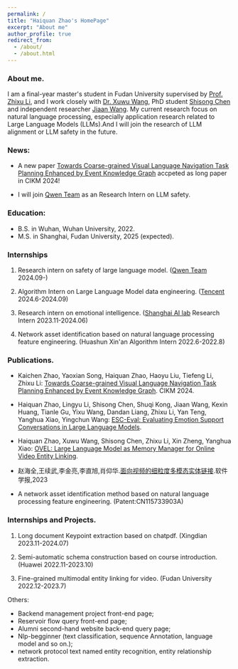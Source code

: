 ```yaml
---
permalink: /
title: "Haiquan Zhao's HomePage"
excerpt: "About me"
author_profile: true
redirect_from: 
  - /about/
  - /about.html
---
```


### About me.

I am a final-year master's student in Fudan University supervised by [Prof. Zhixu Li](https://demi.fudan.edu.cn/jiao_shixx/lzx.htm), and I work closely with [Dr. Xuwu Wang](https://dblp.org/pid/247/9313.html), PhD student [Shisong Chen](https://scholar.google.com/citations?user=rYv7uh8AAAAJ&hl=en) and 
independent researcher [Jiaan Wang](https://wangjiaan.cn/). My current research focus on natural language processing, especially application research related to Large Language Models (LLMs).And I will join the research of LLM alignment or LLM safety in the future.

### News: 
* A new paper [Towards Coarse-grained Visual Language Navigation Task Planning Enhanced by Event Knowledge Graph](https://arxiv.org/abs/2408.02535) accpeted as long paper in CIKM 2024!

* I will join [Qwen Team](https://qwenlm.github.io/) as an Research Intern on LLM safety.
<!-- * A new paper was accepted by Jounal of software (China). -->


### Education:

* B.S. in Wuhan, Wuhan University, 2022.
* M.S. in Shanghai, Fudan University, 2025 (expected).

### Internships

1. Research intern on safety of large language model. ([Qwen Team](https://www.tencent.com/) 2024.09-)

2. Algorithm Intern on Large Language Model data engineering. ([Tencent](https://www.tencent.com/) 2024.6-2024.09)

3. Research intern on emotional intelligence. ([Shanghai AI lab](https://www.shlab.org.cn/) Research Intern 2023.11-2024.06)

4. Network asset identification based on natural language processing feature engineering. (Huashun Xin'an Algorithm Intern 2022.6-2022.8)


### Publications. 

* Kaichen Zhao, Yaoxian Song, Haiquan Zhao, Haoyu Liu, Tiefeng Li, Zhixu Li: [Towards Coarse-grained Visual Language Navigation Task Planning Enhanced by Event Knowledge Graph](https://arxiv.org/abs/2408.02535). CIKM 2024.

* Haiquan Zhao, Lingyu Li, Shisong Chen, Shuqi Kong, Jiaan Wang, Kexin Huang, Tianle Gu, Yixu Wang, Dandan Liang, Zhixu Li, Yan Teng, Yanghua Xiao, Yingchun Wang: [ESC-Eval: Evaluating Emotion Support Conversations in Large Language Models](https://arxiv.org/abs/2406.14952).

* Haiquan Zhao, Xuwu Wang, Shisong Chen, Zhixu Li, Xin Zheng, Yanghua Xiao: [OVEL: Large Language Model as Memory Manager for Online Video Entity Linking](https://arxiv.org/abs/2403.01411).

* 赵海全,王续武,李金亮,李直旭,肖仰华.[面向视频的细粒度多模态实体链接](http://www.jos.org.cn/jos/article/abstract/7078).软件学报,2023

* A network asset identification method based on natural language processing feature engineering. (Patent:CN115733903A)

### Internships and Projects. 
1. Long document Keypoint extraction based on chatpdf. (Xingdian 2023.11-2024.07)

2. Semi-automatic schema construction based on course introduction. (Huawei 2022.11-2023.10)

3. Fine-grained multimodal entity linking for video. (Fudan University 2022.12-2023.7)

Others:
* Backend management project front-end page;
* Reservoir flow query front-end page;
* Alumni second-hand website back-end query page;
* Nlp-begginner (text classification, sequence Annotation, language model and so on.); 
* network protocol text named entity recognition, entity relationship extraction.


<!-- This is the front page of a website that is powered by the [academicpages template](https://github.com/academicpages/academicpages.github.io) and hosted on GitHub pages. [GitHub pages](https://pages.github.com) is a free service in which websites are built and hosted from code and data stored in a GitHub repository, automatically updating when a new commit is made to the respository. This template was forked from the [Minimal Mistakes Jekyll Theme](https://mmistakes.github.io/minimal-mistakes/) created by Michael Rose, and then extended to support the kinds of content that academics have: publications, talks, teaching, a portfolio, blog posts, and a dynamically-generated CV. You can fork [this repository](https://github.com/academicpages/academicpages.github.io) right now, modify the configuration and markdown files, add your own PDFs and other content, and have your own site for free, with no ads! An older version of this template powers my own personal website at [stuartgeiger.com](http://stuartgeiger.com), which uses [this Github repository](https://github.com/staeiou/staeiou.github.io).

A data-driven personal website
======
Like many other Jekyll-based GitHub Pages templates, academicpages makes you separate the website's content from its form. The content & metadata of your website are in structured markdown files, while various other files constitute the theme, specifying how to transform that content & metadata into HTML pages. You keep these various markdown (.md), YAML (.yml), HTML, and CSS files in a public GitHub repository. Each time you commit and push an update to the repository, the [GitHub pages](https://pages.github.com/) service creates static HTML pages based on these files, which are hosted on GitHub's servers free of charge.

Many of the features of dynamic content management systems (like Wordpress) can be achieved in this fashion, using a fraction of the computational resources and with far less vulnerability to hacking and DDoSing. You can also modify the theme to your heart's content without touching the content of your site. If you get to a point where you've broken something in Jekyll/HTML/CSS beyond repair, your markdown files describing your talks, publications, etc. are safe. You can rollback the changes or even delete the repository and start over -- just be sure to save the markdown files! Finally, you can also write scripts that process the structured data on the site, such as [this one](https://github.com/academicpages/academicpages.github.io/blob/master/talkmap.ipynb) that analyzes metadata in pages about talks to display [a map of every location you've given a talk](https://academicpages.github.io/talkmap.html).

Getting started
======
1. Register a GitHub account if you don't have one and confirm your e-mail (required!)
1. Fork [this repository](https://github.com/academicpages/academicpages.github.io) by clicking the "fork" button in the top right. 
1. Go to the repository's settings (rightmost item in the tabs that start with "Code", should be below "Unwatch"). Rename the repository "[your GitHub username].github.io", which will also be your website's URL.
1. Set site-wide configuration and create content & metadata (see below -- also see [this set of diffs](http://archive.is/3TPas) showing what files were changed to set up [an example site](https://getorg-testacct.github.io) for a user with the username "getorg-testacct")
1. Upload any files (like PDFs, .zip files, etc.) to the files/ directory. They will appear at https://[your GitHub username].github.io/files/example.pdf.  
1. Check status by going to the repository settings, in the "GitHub pages" section

Site-wide configuration
------
The main configuration file for the site is in the base directory in [_config.yml](https://github.com/academicpages/academicpages.github.io/blob/master/_config.yml), which defines the content in the sidebars and other site-wide features. You will need to replace the default variables with ones about yourself and your site's github repository. The configuration file for the top menu is in [_data/navigation.yml](https://github.com/academicpages/academicpages.github.io/blob/master/_data/navigation.yml). For example, if you don't have a portfolio or blog posts, you can remove those items from that navigation.yml file to remove them from the header. 

Create content & metadata
------
For site content, there is one markdown file for each type of content, which are stored in directories like _publications, _talks, _posts, _teaching, or _pages. For example, each talk is a markdown file in the [_talks directory](https://github.com/academicpages/academicpages.github.io/tree/master/_talks). At the top of each markdown file is structured data in YAML about the talk, which the theme will parse to do lots of cool stuff. The same structured data about a talk is used to generate the list of talks on the [Talks page](https://academicpages.github.io/talks), each [individual page](https://academicpages.github.io/talks/2012-03-01-talk-1) for specific talks, the talks section for the [CV page](https://academicpages.github.io/cv), and the [map of places you've given a talk](https://academicpages.github.io/talkmap.html) (if you run this [python file](https://github.com/academicpages/academicpages.github.io/blob/master/talkmap.py) or [Jupyter notebook](https://github.com/academicpages/academicpages.github.io/blob/master/talkmap.ipynb), which creates the HTML for the map based on the contents of the _talks directory).

**Markdown generator**

I have also created [a set of Jupyter notebooks](https://github.com/academicpages/academicpages.github.io/tree/master/markdown_generator
) that converts a CSV containing structured data about talks or presentations into individual markdown files that will be properly formatted for the academicpages template. The sample CSVs in that directory are the ones I used to create my own personal website at stuartgeiger.com. My usual workflow is that I keep a spreadsheet of my publications and talks, then run the code in these notebooks to generate the markdown files, then commit and push them to the GitHub repository.

How to edit your site's GitHub repository
------
Many people use a git client to create files on their local computer and then push them to GitHub's servers. If you are not familiar with git, you can directly edit these configuration and markdown files directly in the github.com interface. Navigate to a file (like [this one](https://github.com/academicpages/academicpages.github.io/blob/master/_talks/2012-03-01-talk-1.md) and click the pencil icon in the top right of the content preview (to the right of the "Raw | Blame | History" buttons). You can delete a file by clicking the trashcan icon to the right of the pencil icon. You can also create new files or upload files by navigating to a directory and clicking the "Create new file" or "Upload files" buttons. 

Example: editing a markdown file for a talk
![Editing a markdown file for a talk](/images/editing-talk.png)

For more info
------
More info about configuring academicpages can be found in [the guide](https://academicpages.github.io/markdown/). The [guides for the Minimal Mistakes theme](https://mmistakes.github.io/minimal-mistakes/docs/configuration/) (which this theme was forked from) might also be helpful. -->
